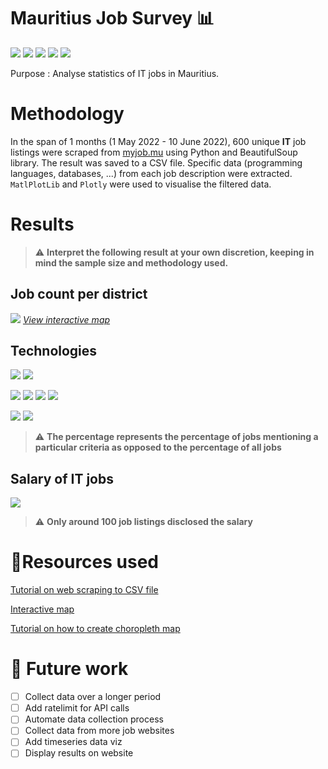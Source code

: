 # Mauritius Job Survey 📊 <a name="intro"></a> #
<img src="https://img.shields.io/badge/Python-3.9.7-orange"> <img src = "https://img.shields.io/badge/Panda-1.3.3-blue"> <img src = "https://img.shields.io/badge/BeautifulSoup-4.10.0-brightgreen"> <img src = "https://img.shields.io/badge/MatPlotLib-3.4.3-yellowgreen"> <img src = "https://img.shields.io/badge/Plotly-5.8.0-lightgrey">

Purpose : Analyse statistics of IT jobs in Mauritius.

#  Methodology #
In the span of $1$ months (1 May 2022 - 10 June 2022), $600$ unique **IT** job listings were scraped from [myjob.mu](https://www.myjob.mu/) using Python and BeautifulSoup library. The result was saved to a CSV file. Specific data (programming languages, databases, ...) from each job description were extracted. `MatlPlotLib` and `Plotly` were used to visualise the filtered data.

# Results #
> ⚠️ **Interpret the following result at your own discretion, keeping in mind the sample size and methodology used.**

## Job count per district ##
![](Charts/choroplethmap.png)
*[View interactive map](https://creme332.github.io/InteractiveMap/)* 

## Technologies ##
![](Charts/LanguageChart.png)
![](Charts/WebChart.png)

![](Charts/DatabaseChart.png)
![](Charts/LibrariesChart.png)
![](Charts/ToolsChart.png)
![](Charts/WebLollipopChart.png)

![](Charts/OSChart.png)
![](Charts/CloudChart.png)
> ⚠️ **The percentage represents the percentage of jobs mentioning a particular criteria as opposed to the percentage of all jobs**


## Salary of IT jobs ##
![](Charts/SalaryChart.png)

> ⚠️ **Only around 100 job listings disclosed the salary**



# 🌠Resources used  <a name="resources"></a> #

[Tutorial on web scraping to CSV file](https://www.youtube.com/watch?v=RvCBzhhydNk&ab_channel=Pythonology)

[Interactive map](https://towardsdatascience.com/a-complete-guide-to-an-interactive-geographical-map-using-python-f4c5197e23e0) 

[Tutorial on how to create choropleth map](https://www.youtube.com/watch?v=aJmaw3QKMvk&ab_channel=IndianPythonista)

# 🔮 Future work <a name="future"></a> # 
- [ ]  Collect data over a longer period
- [ ] Add ratelimit for API calls
- [ ] Automate data collection process
- [ ] Collect data from more job websites
- [ ] Add timeseries data viz
- [ ] Display results on website
